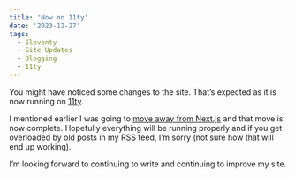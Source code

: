```yaml
---
title: 'Now on 11ty'
date: '2023-12-27'
tags:
  - Eleventy
  - Site Updates
  - Blogging
  - 11ty
---
```


You might have noticed some changes to the site. That’s expected as it is now running on [11ty](https://www.11ty.dev/).
<!-- excerpt -->

I mentioned earlier I was going to [move away from Next.js](https://kpwags.com/posts/2023/12/06/moving-away-from-nextjs) and that move is now complete. Hopefully everything will be running properly and if you get overloaded by old posts in my RSS feed, I’m sorry (not sure how that will end up working).

I’m looking forward to continuing to write and continuing to improve my site.